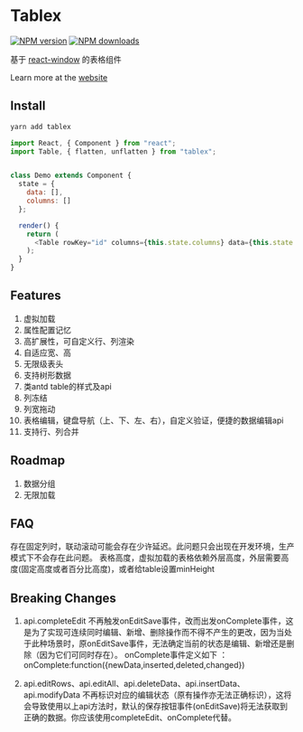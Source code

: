 # Tablex

[![NPM version](https://img.shields.io/npm/v/tablex.svg?style=flat)](https://npmjs.org/package/tablex) [![NPM downloads](http://img.shields.io/npm/dm/tablex.svg?style=flat)](http://npmjs.com/package/tablex)

基于 [react-window](https://github.com/bvaughn/react-window) 的表格组件

Learn more at the [website](https://nexxluo.github.io/tablex)


## Install

```powershell
yarn add tablex
```

```javascript
import React, { Component } from "react";
import Table, { flatten, unflatten } from "tablex";


class Demo extends Component {
  state = {
    data: [],
    columns: []
  };

  render() {
    return (
      <Table rowKey="id" columns={this.state.columns} data={this.state.data} />
    );
  }
}
```

## Features

1. 虚拟加载
2. 属性配置记忆
3. 高扩展性，可自定义行、列渲染
3. 自适应宽、高
4. 无限级表头
5. 支持树形数据 
7. 类antd table的样式及api
8. 列冻结
9. 列宽拖动
10. 表格编辑，键盘导航（上、下、左、右），自定义验证，便捷的数据编辑api
11. 支持行、列合并
 
## Roadmap

1. 数据分组
2. 无限加载


## FAQ

存在固定列时，联动滚动可能会存在少许延迟。此问题只会出现在开发环境，生产模式下不会存在此问题。
表格高度，虚拟加载的表格依赖外层高度，外层需要高度(固定高度或者百分比高度)，或者给table设置minHeight
 

 ## Breaking Changes

 1. api.completeEdit 不再触发onEditSave事件，改而出发onComplete事件，这是为了实现可连续同时编辑、新增、删除操作而不得不产生的更改，因为当处于此种场景时，原onEditSave事件，无法确定当前的状态是编辑、新增还是删除（因为它们可同时存在）。
    onComplete事件定义如下 ：onComplete:function({newData,inserted,deleted,changed})

 2. api.editRows、api.editAll、api.deleteData、api.insertData、api.modifyData 不再标识对应的编辑状态（原有操作亦无法正确标识），这将会导致使用以上api方法时，默认的保存按钮事件(onEditSave)将无法获取到正确的数据。你应该使用completeEdit、onComplete代替。
